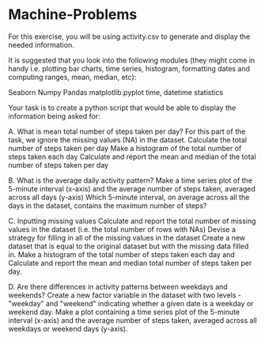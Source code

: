 # Machine-Problems
For this exercise, you will be using activity.csv to generate and display the needed information.

It is suggested that you look into the following modules (they might come in handy i.e. plotting bar charts, time series, histogram, formatting dates and computing ranges, mean, median, etc):

Seaborn
Numpy
Pandas
matplotlib.pyplot
time, datetime
statistics

Your task is to create a python script that would be able to display the information being asked for:

A. What is mean total number of steps taken per day? For this part of the task, we ignore the missing values (NA) in the dataset.
Calculate the total number of steps taken per day
Make a histogram of the total number of steps taken each day
Calculate and report the mean and median of the total number of steps taken per day


B. What is the average daily activity pattern?
Make a time series plot of the 5-minute interval (x-axis) and the average number of steps taken, averaged across all days (y-axis)
Which 5-minute interval, on average across all the days in the dataset, contains the maximum number of steps?


C. Inputting missing values
Calculate and report the total number of missing values in the dataset (i.e. the total number of rows with NAs)
Devise a strategy for filling in all of the missing values in the dataset
Create a new dataset that is equal to the original dataset but with the missing data filled in.
Make a histogram of the total number of steps taken each day and Calculate and report the mean and median total number of steps taken per day.


D. Are there differences in activity patterns between weekdays and weekends?
Create a new factor variable in the dataset with two levels - "weekday" and "weekend" indicating whether a given date is a weekday or weekend day.
Make a plot containing a time series plot of the 5-minute interval (x-axis) and the average number of steps taken, averaged across all weekdays or weekend days (y-axis).
